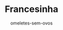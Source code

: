 ---
layout: post-2
title: "Francesinha"
type: ["Almoço/Jantar"]
permalink: /Francesinha/
description: "Francesinha vegana com tofu, pleurothus, linguiça e curgete, regada com um molho delicioso"
image: "/assets/img/francesinha2.jpeg"
serve: 2 refeições
diet: ["s-frutos-secos"]
time-total: 60
time-prepar: 30
time-confe: 30
calorias:
proteinas:
lipidos:
hidratos:
author: omeletes-sem-ovos
ingredients: 
  molho:
    - 1 chávena | de chá de polpa de tomate
    - 2 dl | de creveja
    - 1/2 chávena de chá | de leite vegetal
    - 1 dl | de natas vegetais
    - 1 colher de chá | de alho em pó
    - 1 folha | de louro 
    - 1 chávena  | de caldo de legumes caseiro
    - 1/2 chávena | de vinho do porto
    - 1/2 chávena | de vinho branco 
    - 1 colher de chá | de mostarda
    - 1 colher de chá | de molho de soja
    - 1 colher de chá | de molho inglês
    - "|Paprika fumada q.b."
    - "|Sal q.b."
  o recheio:
    - 4 fatias de pão de forma
    - 8 fatias | de queijo vegetal (uso da violife)
    - 100 gr | de pleurothus
    - 4 | linguiças vegan
    - 200gr | de tofu
    - 8 fatias | de crojete
instructions:
  molho:
    - Juntar os ingredientes todos numa panela, e deixar apurar bem. Quanto mais tempo melhor, mas deixar no minimo meia hora.
  a francesinha:
    - Marinar o tofu a gosto (Costumo marinar em molho de soja, alho em pó, sriracha e limão).
    - Grelhar o tofu em um fio de azeite. Guardar de lado.
    - Numa frigideira, meter um fio de azeite e deixar aquecer bem. 
    - Grelhar os cogumelos na frigideira. Temperar com sal e pimenta.
    - O mesmo para a crojete.
    - Para a linguiça cortar a meio e grelhar até ficar tostado.
    - Tostar o pão.
    - Montar a francesinha ordem de preferencia. Costumo deixar a crojete em baixo, depois o tofu, a linguiça e os pleurothus.
    - Depois meter o queijo por cima da francesinha, meter 3 conchas de molho.
    - Levar ao microondas por 1 minuto para o quejo derreter bem.
    - Está pronto a servir. Costumo fritar batatas fritas na air fryer para acompanhar
notes: 
  - "-&nbsp;O molho desta receita foi inspirado na receita do blog da [omelete sem ovos](https://www.exemplo.com)."
  - "-&nbsp;O resto da receita foi personalizado por nós, personalizem também com ingredientes que achem que fiquem bem."
---